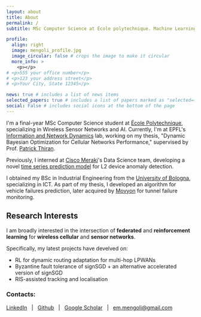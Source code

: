 ```yaml
---
layout: about
title: About
permalink: /
subtitle: MSc Computer Science at École polytechnique. Machine Learning for Wireless Networks. #<a href='#'>Affiliations</a>. Address. Contacts. Moto. Etc.

profile:
  align: right
  image: mengoli_profile.jpg
  image_circular: false # crops the image to make it circular
  more_info: >
    <p></p>
# <p>555 your office number</p>
# <p>123 your address street</p>
# <p>Your City, State 12345</p>

news: true # includes a list of news items
selected_papers: true # includes a list of papers marked as "selected={true}"
social: False # includes social icons at the bottom of the page
---
```

I'm a final-year MSc Computer Science student at [École Polytechnique](https://www.polytechnique.edu), specializing in Wireless Sensor Networks and AI. Currently, I'm at EPFL's [Information and Network Dynamics](https://indy.epfl.ch) lab, working on my thesis, "Dynamic Bayesian Optimization for Cellular Networks Performance," supervised by Prof. [Patrick Thiran](https://scholar.google.com/citations?user=7Ek7pqgAAAAJ&hl=it&oi=ao).

Previously, I interned at [Cisco Meraki](https://meraki.cisco.com)'s Data Science team, developing a novel [time series prediction model](https://ieeexplore.ieee.org/abstract/document/10411520) for L2 device anomaly detection. 

I obtained my BSc in Industrial Engineering from the [University of Bologna](https://www.unibo.it/en), specializing in ICT. As part of my thesis, I developed an algorithm for vehicle failures prediction, later acquired by [Movyon](https://www.movyon.com/en/home) for tunnel failure monitoring.


## Research Interests

I am broadly interested in the intersection of **federated** and **reinforcement learning** for **wireless cellular** and **sensor networks**.

Specifically, my latest projects have develved on:
- RL for dynamic routing adaptation for multi-hop LPWANs
- Byzantine fault tolerance of signSGD + an alternative accelerated version of signSGD
- RIS-assisted tracking and localisation

<!-- **Contacts:** [Google Scholar](https://scholar.google.com/citations?user=BMku9o8AAAAJ&hl=en) &nbsp; \| &nbsp; [LinkedIn](https://www.linkedin.com/in/emanuele-mengoli/) &nbsp; \| &nbsp; [Github](https://github.com/emanuelemengoli) &nbsp; \| &nbsp; em.mengoli@gmail.com -->

<!-- **Contacts:**  
- ![Email](path/to/email_icon.png) [em.mengoli@gmail.com](mailto:em.mengoli@gmail.com)
- ![LinkedIn](path/to/linkedin_icon.png) [LinkedIn](https://www.linkedin.com/in/emanuele-mengoli/)
- ![Github](path/to/github_icon.png) [Github](https://github.com/emanuelemengoli) -->

### Contacts:
<i class="fab fa-linkedin"></i> [LinkedIn](https://www.linkedin.com/in/emanuele-mengoli/) &nbsp; \| &nbsp; <i class="fab fa-github"></i> [Github](https://github.com/emanuelemengoli) &nbsp; \| &nbsp; <i class="fas fa-user-graduate"></i> [Google Scholar](https://scholar.google.com/citations?user=BMku9o8AAAAJ&hl=en) &nbsp; \| &nbsp; <i class="fas fa-envelope"></i> [em.mengoli@gmail.com](mailto:em.mengoli@gmail.com) 

<!-- ## Contacts:
<a href="https://www.linkedin.com/in/emanuele-mengoli/"><i class="fab fa-linkedin"></i></a> &nbsp; \| &nbsp; 
<a href="https://github.com/emanuelemengoli"><i class="fab fa-github"></i></a> &nbsp; \| &nbsp; 
<a href="https://scholar.google.com/citations?user=BMku9o8AAAAJ&hl=en"><i class="fas fa-user-graduate"></i></a> &nbsp; \| &nbsp; 
<a href="mailto:em.mengoli@gmail.com"><i class="fas fa-envelope"></i></a> -->


<!-- ## Contacts:
<i class="fas fa-envelope"></i> [em.mengoli@gmail.com](mailto:em.mengoli@gmail.com) &nbsp; \| &nbsp; <i class="fab fa-linkedin"></i> [LinkedIn](https://www.linkedin.com/in/emanuele-mengoli/) &nbsp; \| &nbsp; <i class="fab fa-github"></i> [Github](https://github.com/emanuelemengoli) &nbsp; \| &nbsp; <i class="fas fa-user-graduate"></i> [Google Scholar](https://scholar.google.com/citations?user=BMku9o8AAAAJ&hl=en) -->

<!-- ## Contacts:  
- <i class="fas fa-envelope"></i> [em.mengoli@gmail.com](mailto:em.mengoli@gmail.com)
- <i class="fab fa-linkedin"></i> [LinkedIn](https://www.linkedin.com/in/emanuele-mengoli/)
- <i class="fab fa-github"></i> [Github](https://github.com/emanuelemengoli)
- <i class="fas fa-user-graduate"></i> [Google Scholar](https://scholar.google.com/citations?user=BMku9o8AAAAJ&hl=en) -->


